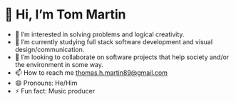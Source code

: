 # 👋 Hi, I’m Tom Martin
- 👀 I’m interested in solving problems and logical creativity. 
- 🌱 I’m currently studying full stack software development and visual design/communication.
- 💞️ I’m looking to collaborate on software projects that help society and/or the environment in some way.
- 📫 How to reach me thomas.h.martin89@gmail.com
- 😄 Pronouns: He/Him
- ⚡ Fun fact: Music producer 

<!---
TommyMart/TommyMart is a ✨ special ✨ repository because its `README.md` (this file) appears on your GitHub profile.
You can click the Preview link to take a look at your changes.
--->



